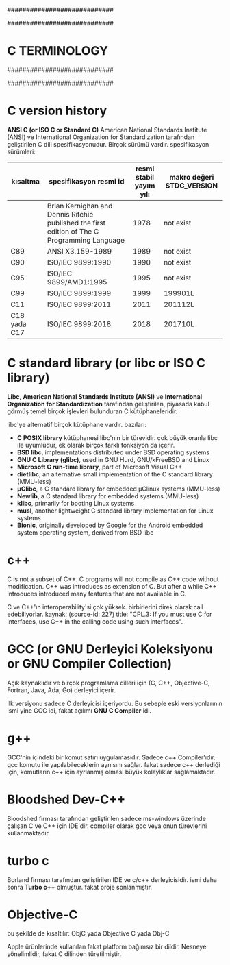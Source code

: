 ############################

############################
# C TERMINOLOGY
############################

############################

# C version history

__ANSI C (or ISO C or Standard C)__ American National Standards Institute (ANSI) ve International Organization for Standardization tarafından geliştirilen C dili spesifikasyonudur. Birçok sürümü vardır. spesifikasyon sürümleri:

| kısaltma     | spesifikasyon resmi id                                                                       | resmi stabil yayım yılı | makro değeri __STDC_VERSION__ |
|--------------|----------------------------------------------------------------------------------------------|-------------------------|-------------------------------|
|              | Brian Kernighan and Dennis Ritchie published the first edition of The C Programming Language | 1978                    | not exist                     |
| C89          | ANSI X3.159-1989                                                                             | 1989                    | not exist                     |
| C90          | ISO/IEC 9899:1990                                                                            | 1990                    | not exist                     |
| C95          | ISO/IEC 9899/AMD1:1995                                                                       | 1995                    | not exist                     |
| C99          | ISO/IEC 9899:1999                                                                            | 1999                    | 199901L                       |
| C11          | ISO/IEC 9899:2011                                                                            | 2011                    | 201112L                       |
| C18 yada C17 | ISO/IEC 9899:2018                                                                            | 2018                    | 201710L                       |

# C standard library (or libc or ISO C library)
__Libc__, __American National Standards Institute (ANSI)__ ve __International Organization for Standardization__ tarafından geliştirilen, piyasada kabul görmüş temel birçok işlevleri bulunduran C kütüphaneleridir.

libc'ye alternatif birçok kütüphane vardır. bazıları:

- __C POSIX library__ kütüphanesi libc'nin bir türevidir. çok büyük oranla libc ile uyumludur, ek olarak birçok farklı fonksiyon da içerir.
- __BSD libc__, implementations distributed under BSD operating systems
- __GNU C Library (glibc)__, used in GNU Hurd, GNU/kFreeBSD and Linux
- __Microsoft C run-time library__, part of Microsoft Visual C++
- __dietlibc__, an alternative small implementation of the C standard library (MMU-less)
- __μClibc__, a C standard library for embedded μClinux systems (MMU-less)
- __Newlib__, a C standard library for embedded systems (MMU-less)
- __klibc__, primarily for booting Linux systems
- __musl__, another lightweight C standard library implementation for Linux systems
- __Bionic__, originally developed by Google for the Android embedded system operating system, derived from BSD libc

# c++
C is not a subset of C++. C programs will not compile as C++ code without modification. C++ was introduces as extension of C. But after a while C++ introduces introduced many features that are not available in C.

C ve C++'ın interoperability'si çok yüksek. birbirlerini direk olarak call edebiliyorlar. kaynak: (source-id: 227) title: "CPL.3: If you must use C for interfaces, use C++ in the calling code using such interfaces".

# GCC (or GNU Derleyici Koleksiyonu or GNU Compiler Collection)
Açık kaynaklıdır ve birçok programlama dilleri için (C, C++, Objective-C, Fortran, Java, Ada, Go) derleyici içerir.

İlk versiyonu sadece C derleyicisi içeriyordu. Bu sebeple eski versiyonlarının ismi yine GCC idi, fakat açılımı __GNU C Compiler__ idi.

# g++
GCC'nin içindeki bir komut satırı uygulamasıdır. Sadece c++ Compiler'ıdır. gcc komutu ile yapılabileceklerin aynısını sağlar. fakat sadece c++ derlediği için, komutların c++ için ayrlanmış olması büyük kolaylıklar sağlamaktadır. 

# Bloodshed Dev-C++
Bloodshed firması tarafından geliştirilen sadece ms-windows üzerinde çalışan C ve C++ için IDE'dir. compiler olarak gcc veya onun türevlerini kullanmaktadır.

# turbo c
Borland firması tarafından geliştirilen IDE ve c/c++ derleyicisidir. ismi daha sonra __Turbo c++__ olmuştur. fakat proje sonlanmıştır. 

# Objective-C
bu şekilde de kısaltılır: ObjC yada Objective C yada Obj-C

Apple ürünlerinde kullanılan fakat platform bağımsız bir dildir. Nesneye yönelimlidir, fakat C dilinden türetilmiştir.
